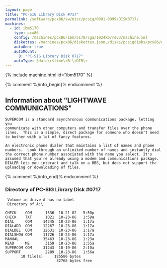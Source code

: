 ```yaml
---
layout: page
title: "PC-SIG Library Disk #717"
permalink: /software/pcx86/sw/misc/pcsig/0001-0999/DISK0717/
machines:
  - id: ibm5170
    type: pcx86
    config: /machines/pcx86/ibm/5170/cga/1024kb/rev3/machine.xml
    diskettes: /machines/pcx86/diskettes.json,/disks/pcsigdisks/pcx86/diskettes.json
    autoGen: true
    autoMount:
      B: "PC-SIG Library Disk 0717"
    autoType: $date\r$time\rB:\rDIR\r
---
```


{% include machine.html id="ibm5170" %}

{% comment %}info_begin{% endcomment %}

## Information about "LIGHTWAVE COMMUNICATIONS"

    SUPERCOM is a standard asynchronous communications package, letting you
    communicate with other computers and transfer files over the phone
    lines.  This is a simple, direct package for someone who doesn't need
    to bother with a lot of fancy features.
    
    An electronic phone dialer that maintains a list of names and phone
    numbers.  Look through an unlimited number of names and instantly dial
    the correct phone number associated with the name you select. It's
    assumed that you're already using a modem and communications package.
    DIALER lets you interact and talk on a BBS, but does not support the
    uploading or downloading of files.
{% comment %}info_end{% endcomment %}


### Directory of PC-SIG Library Disk #0717

     Volume in drive A has no label
     Directory of A:\

    CHECK    COM      1536  10-21-82   5:50p
    CHECK    TXT      1021  10-23-86   1:59a
    DIAL     COM     14245  10-23-86   1:17a
    DIALADD  COM     12267  10-23-86   1:17a
    DIALDEL  COM     12631  10-23-86   1:17a
    DIALSHOW COM     11726  10-23-86   1:17a
    MANUAL           35463  10-23-86   1:23a
    READ     ME       3159  10-23-86   1:55a
    SUPERCOM COM     31243  10-19-86   2:10a
    SUPPORT           2289  10-23-86   1:56a
           10 file(s)     125580 bytes
                           32768 bytes free
